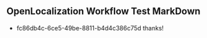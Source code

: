 ## OpenLocalization Workflow Test MarkDown
* fc86db4c-6ce5-49be-8811-b4d4c386c75d thanks!

<!--HONumber=Jul16_HO2-->


